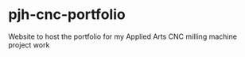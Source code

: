 # pjh-cnc-portfolio
Website to host the portfolio for my Applied Arts CNC milling machine project work
